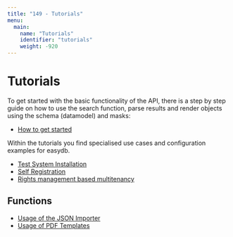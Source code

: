 ```yaml
---
title: "149 - Tutorials"
menu:
  main:
    name: "Tutorials"
    identifier: "tutorials"
    weight: -920
---
```

# Tutorials

To get started with the basic functionality of the API, there is a step by step guide on how to use the search function, parse results and render objects using the schema (datamodel) and masks:

* [How to get started](get_started)

Within the tutorials you find specialised use cases and configuration examples for easydb.

* [Test System Installation](testsystem)
* [Self Registration](selfregister)
* [Rights management based multitenancy](rechte_mandanten)

## Functions

* [Usage of the JSON Importer](jsonimport)
* [Usage of PDF Templates](pdf-templates)
